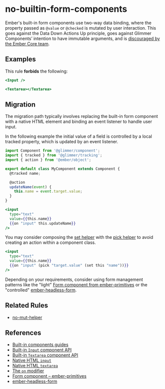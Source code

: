 # no-builtin-form-components

Ember's built-in form components use two-way data binding, where the property passed as `@value` or `@checked` is mutated by user interaction. This goes against the Data Down Actions Up principle, goes against Glimmer Components’ intention to have immutable arguments, and is [discouraged by the Ember Core team](https://www.pzuraq.com/on-mut-and-2-way-binding/).

## Examples

This rule **forbids** the following:

```hbs
<Input />
```

```hbs
<Textarea></Textarea>
```

## Migration

The migration path typically involves replacing the built-in form component with a native HTML element and binding an event listener to handle user input.

In the following example the initial value of a field is controlled by a local tracked property, which is updated by an event listener.

```js
import Component from '@glimmer/component';
import { tracked } from '@glimmer/tracking';
import { action } from '@ember/object';

export default class MyComponent extends Component {
  @tracked name;

  @action
  updateName(event) {
    this.name = event.target.value;
  }
}
```

```hbs
<input
  type="text"
  value={{this.name}}
  {{on "input" this.updateName}}
/>
```

You may consider composing the [set helper](https://github.com/pzuraq/ember-set-helper) with the [pick helper](https://github.com/DockYard/ember-composable-helpers#pick) to avoid creating an action within a component class.

```hbs
<input
  type="text"
  value={{this.name}}
  {{on "input" (pick "target.value" (set this "name"))}}
/>
```

Depending on your requirements, consider using form management patterns like the "light" [Form component from ember-primitives](https://ember-primitives.pages.dev/7-forms/1-intro) or the "controlled" [ember-headless-form](https://ember-headless-form.pages.dev/).

## Related Rules

* [no-mut-helper](no-mut-helper.md)

## References

* [Built-in components guides](https://guides.emberjs.com/release/components/built-in-components/)
* [Built-in `Input` component API](https://api.emberjs.com/ember/release/classes/Ember.Templates.components/methods/Input?anchor=Input)
* [Built-in `Textarea` component API](https://api.emberjs.com/ember/release/classes/Ember.Templates.components/methods/Textarea?anchor=Textarea)
* [Native HTML `input`](https://developer.mozilla.org/en-US/docs/Web/HTML/Element/input)
* [Native HTML `textarea`](https://developer.mozilla.org/en-US/docs/Web/HTML/Element/textarea)
* [The `on` modifier](https://guides.emberjs.com/release/components/component-state-and-actions/#toc_html-modifiers-and-actions)
* [Form component – ember-primitives](https://ember-primitives.pages.dev/7-forms/1-intro)
* [ember-headless-form](https://ember-headless-form.pages.dev/)
